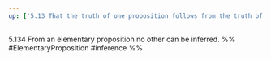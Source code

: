 ```yaml
---
up: ['5.13 That the truth of one proposition follows from the truth of other propositions']
---
```

5.134 From an elementary proposition no other can be inferred.
%%
#ElementaryProposition #inference %%